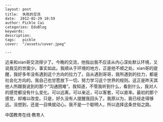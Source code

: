 
    ---
    layout: post  
    title:  失败的交流  
    date:  2012-02-29 10:59  
    author: Pickle Cai  
    categories: EduBlog  
    keywords: 
    description:   
    tags:	pickle   
    cover:  "/assets/cover.jpeg"  

    ---  
    
近来和xian哥交流得少了。今晚的交流，他指出我不应该从内心深处默认环境，又说我见的世面少。事实如此。我顺从于环境的地方，正是他不顺之处。xian哥的提醒，我好多年没有遇到这个方向的拉力了。自从遇到哥哥，我所遇到的拉力，都是社会化方向的。我自己也甘愿放下一切，努力学习这个世界的规则。这正是昨天其他人所跟我说到的那个“沟通困难”。我知道，不管我听到什么，看到什么，我对人的感觉都没有什么变化。可以远离，可以亲近，可以客套，可以直率。最初的那个感觉，却难以改变。只是，好久没有人提醒我回头了。我原以为，我已经走得够远。没想到，还是一召唤就动心。我不是一个聪明人，所以选择这条世俗之路。



		    
 中国教育在线·教育人

